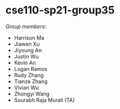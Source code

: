 # cse110-sp21-group35

*Group members:* 
- Harrison Ma
- Jiawen Xu
- Jiyoung An
- Justin Wu
- Kevin An
- Logan Ramos
- Rudy Zhang
- Tianze Zhang
- Vivian Wu
- Zhongyi Wang
- Sourabh Raja Murali (TA)